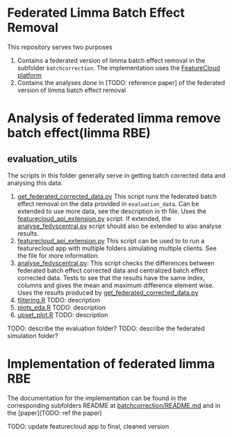 # Federated Limma Batch Effect Removal
This repository serves two purposes
1. Contains a federated version of limma batch effect removal in the subfolder 
`batchcorrection`. The implementation uses the 
[FeatureCloud platform](http://dx.doi.org/10.2196/42621)
1. Contains the analyses done in [TODO: reference paper] of the federated version
of limma batch effect removal

# Analysis of federated limma remove batch effect(limma RBE)
## evaluation_utils
The scripts in this folder generally serve in getting batch corrected data and 
analysing this data.
1. [get_federated_corrected_data.py](evaluation_utils/get_federated_corrected_data.py)
This script runs the federated batch effect removal on the data provided in
`evaluation_data`. Can be extended to use more data, see the description in th
file. Uses the [featurecloud_api_extension.py](evaluation_utils/featurecloud_api_extension.py)
script. If extended, the [analyse_fedvscentral.py](evaluation_utils/analyse_fedvscentral.py)
script should also be extended to also analyse results.
1. [featurecloud_api_extension.py](evaluation_utils/featurecloud_api_extension.py)
This script can be used to to run a featurecloud app with multiple folders simulating
multiple clients. See the file for more information.
1. [analyse_fedvscentral.py](evaluation_utils/analyse_fedvscentral.py):
This script checks the differences between federated batch effect corrected data
and centralized batch effect corrected data. Tests to see that the results
have the same index, columns and gives the mean and maximum difference element 
wise. Uses the results produced by [get_federated_corrected_data.py](evaluation_utils/get_federated_corrected_data.py)
1. [filtering.R](evaluation_utils/filtering.R)
TODO: description
1. [plots_eda.R](evaluation_utils/plots_eda.R)
TODO: description
1. [upset_plot.R](evaluation_utils/upset_plot.py)
TODO: description

TODO: describe the evaluation folder?
TODO: describe the federated simulation folder?

# Implementation of federated limma RBE
The documentation for the implementation can be found in the corresponding 
subfolders README at [batchcorrection/README.md](batchcorrection/README.md)
and in the [paper](TODO: ref the paper) 

TODO: update featurecloud app to final, cleaned version